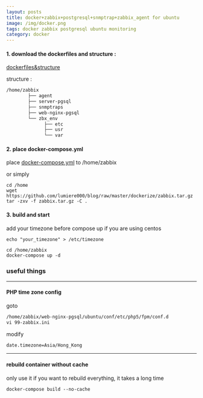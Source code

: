 ```yaml
---
layout: posts
title: docker+zabbix+postgresql+snmptrap+zabbix_agent for ubuntu
image: /img/docker.png
tags: docker zabbix postgresql ubuntu monitoring
category: docker
---
```


#### 1. download the dockerfiles and structure :

[dockerfiles&structure ](https://github.com/lumiere000/blog/blob/master/dockerize/readme.md)

structure :

```markdown
/home/zabbix
        ├── agent
        ├── server-pgsql
        ├── snmptraps
        ├── web-nginx-pgsql
        └── zbx_env
              ├── etc
              ├── usr
              └── var
```

#### 2. place docker-compose.yml

place [docker-compose.yml](https://github.com/lumiere000/blog/blob/master/dockerize/docker-compose.yml) to /home/zabbix

or
simply
```
cd /home
wget https://github.com/lumiere000/blog/raw/master/dockerize/zabbix.tar.gz
tar -zxv -f zabbix.tar.gz -C .
```

#### 3. build and start

add your timezone before compose up if you are using centos
```
echo "your_timezone" > /etc/timezone
```

```markdown
cd /home/zabbix
docker-compose up -d
```

### useful things

* * *

#### PHP time zone config

goto

```markdown
/home/zabbix/web-nginx-pgsql/ubuntu/conf/etc/php5/fpm/conf.d
vi 99-zabbix.ini
```

modify

```markdown
date.timezone=Asia/Hong_Kong
```

* * *

#### rebuild container without cache

only use it if you want to rebuild everything, it takes a long time

```markdown
docker-compose build --no-cache
```
